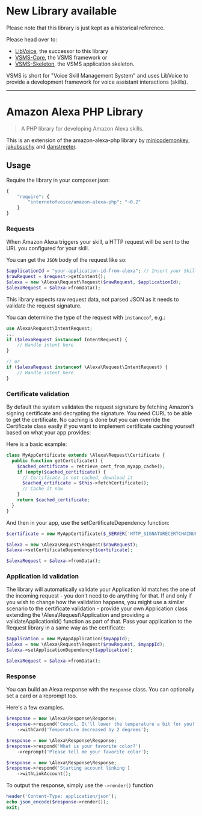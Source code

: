 # New Library available
Please note that this library is just kept as a historical reference.

Please head over to:
* [LibVoice](https://github.com/internetofvoice/libvoice), the successor to this library
* [VSMS-Core](https://github.com/internetofvoice/vsms-core), the VSMS framework or
* [VSMS-Skeleton](https://github.com/internetofvoice/vsms-skeleton), the VSMS application skeleton.

VSMS is short for "Voice Skill Management System" and uses LibVoice to provide a development
framework for voice assistant interactions (skills).

---

# Amazon Alexa PHP Library

> A PHP library for developing Amazon Alexa skills.

This is an extension of the amazon-alexa-php library by [minicodemonkey](https://github.com/MiniCodeMonkey),
[jakubsuchy](https://github.com/jakubsuchy) and [danstreeter](https://github.com/danstreeter).

## Usage
Require the library in your composer.json:
```php
{
    "require": {
        "internetofvoice/amazon-alexa-php": "~0.2"
    }
}
```

### Requests
When Amazon Alexa triggers your skill, a HTTP request will be sent to the URL you configured for your skill.

You can get the `JSON` body of the request like so:
```php
$applicationId = "your-application-id-from-alexa"; // Insert your Skill ID from developer.amazon.com.
$rawRequest = $request->getContent();
$alexa = new \Alexa\Request\Request($rawRequest, $applicationId);
$alexaRequest = $alexa->fromData();
```

This library expects raw request data, not parsed JSON as it needs to validate the request signature.

You can determine the type of the request with `instanceof`, e.g.:
```php
use Alexa\Request\IntentRequest;
...
if ($alexaRequest instanceof IntentRequest) {
	// Handle intent here
}

// or
if ($alexaRequest instanceof \Alexa\Request\IntentRequest) {
	// Handle intent here
}
```

### Certificate validation
By default the system validates the request signature by fetching Amazon's signing certificate and decrypting the
signature. You need CURL to be able to get the certificate. No caching is done but you can override the Certificate
class easily if you want to implement certificate caching yourself based on what your app provides:

Here is a basic example:
```php
class MyAppCertificate extends \Alexa\Request\Certificate {
  public function getCertificate() {
    $cached_certificate = retrieve_cert_from_myapp_cache();
    if (empty($cached_certificate)) {
      // Certificate is not cached, download it
      $cached_ertificate = $this->fetchCertificate();
      // Cache it now
    }
    return $cached_certificate;
  }
}
```

And then in your app, use the setCertificateDependency function:

```php
$certificate = new MyAppCertificate($_SERVER['HTTP_SIGNATURECERTCHAINURL'], $_SERVER['HTTP_SIGNATURE']);

$alexa = new \Alexa\Request\Request($rawRequest);
$alexa->setCertificateDependency($certificate);

$alexaRequest = $alexa->fromData();
```

### Application Id validation
The library will automatically validate your Application Id matches the one of the incoming request - you don't need
to do anything for that. If and only if you wish to change how the validation happens, you might use a similar
scenario to the certificate validation - provide your own Application class extending the \Alexa\Request\Application
and providing a validateApplicationId() function as part of that. Pass your application to the Request library in a
same way as the certificate:
```php
$application = new MyAppApplication($myappId);
$alexa = new \Alexa\Request\Request($rawRequest, $myappId);
$alexa->setApplicationDependency($application);

$alexaRequest = $alexa->fromData();
```

### Response
You can build an Alexa response with the `Response` class. You can optionally set a card or a reprompt too.

Here's a few examples.
```php
$response = new \Alexa\Response\Response;
$response->respond('Cooool. I\'ll lower the temperature a bit for you!')
	->withCard('Temperature decreased by 2 degrees');
```

```php
$response = new \Alexa\Response\Response;
$response->respond('What is your favorite color?')
	->reprompt('Please tell me your favorite color');
```

```php
$response = new \Alexa\Response\Response;
$response->respond('Starting account linking')
	->withLinkAccount();
```

To output the response, simply use the `->render()` function

```php
header('Content-Type: application/json');
echo json_encode($response->render());
exit;
```
